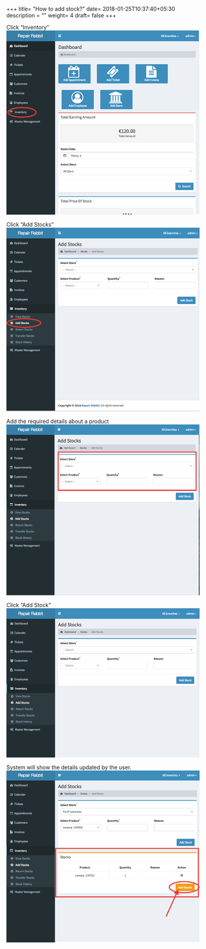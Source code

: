 +++
title= "How to add stock?"
date= 2018-01-25T10:37:40+05:30
description = ""
weight= 4
draft= false
+++




Click “Inventory”
![How to add stock?](/images/inventory/how_can_i_add_stock/go_to_inventory.png)

Click “Add Stocks”
![How to add stock?](/images/inventory/how_can_i_add_stock/select_add_stock.png)

Add the required details about a product
![How to add stock?](/images/inventory/how_can_i_add_stock/fill_the_required_details.png)

Click “Add Stock”
![How to add stock?](/images/inventory/how_can_i_add_stock/click_add_stock.png)

System will show the details updated by the user.
![How to add stock?](/images/inventory/how_can_i_add_stock/stock_detail_summary_again_click_add_stock.png)


